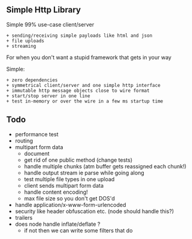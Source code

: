## Simple Http Library

Simple 99% use-case client/server

    + sending/receiving simple payloads like html and json
    + file uploads
    + streaming

For when you don't want a stupid framework that gets in your way

Simple:

    + zero dependencies
    + symmetrical client/server and one simple http interface
    + immutable http message objects close to wire format
    + start/stop server in one line
    + test in-memory or over the wire in a few ms startup time

## Todo

- performance test
- routing
- multipart form data
  - document
  - get rid of one public method (change tests)
  - handle multiple chunks (atm buffer gets reassigned each chunk!)
  - handle output stream ie parse while going along
  - test multiple file types in one upload
  - client sends multipart form data
  - handle content encoding!
  - max file size so you don't get DOS'd
- handle application/x-www-form-urlencoded
- security like header obfuscation etc. (node should handle this?)
- trailers
- does node handle inflate/deflate ?
  - if not then we can write some filters that do